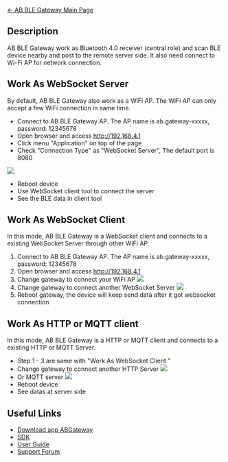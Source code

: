 [← AB BLE Gateway Main Page](AB_BLE_Gateway.md)





## Description

AB BLE Gateway work as Bluetooth 4.0 receiver (central role) and scan
BLE device nearby and post to the remote server side. It also need
connect to Wi-Fi AP for network connection.

## Work As WebSocket Server

By default, AB BLE Gateway also work as a WiFi AP. The WiFi AP can only
accept a few WiFi connection in same time.

  - Connect to AB BLE Gateway AP. The AP name is ab.gateway-xxxxx,
    password: 12345678
  - Open browser and access <http://192.168.4.1>
  - Click menu "Application" on top of the page
  - Check "Connection Type" as "WebSocket Server", The default port is
    8080

[<img src="//i1.aprbrother.com/app-websocket-server.jpg-320.jpg">](//i1.aprbrother.com/app-websocket-server.jpg)

  - Reboot device
  - Use WebSocket client tool to connect the server
  - See the BLE data in client tool

## Work As WebSocket Client

In this mode, AB BLE Gateway is a WebSocket client and connects to a
existing WebSocket Server through other WiFi AP.

1.  Connect to AB BLE Gateway AP. The AP name is ab.gateway-xxxxx,
    password: 12345678
2.  Open browser and access <http://192.168.4.1>
3.  Change gateway to connect your WiFi
    AP
    [<img src="//i1.aprbrother.com/ab-wifi.jpg-320.jpg">](//i1.aprbrother.com/ab-wifi.jpg)
4.  Change gateway to connect another WebSocket
    Server
    [<img src="//i1.aprbrother.com/app-websocket-client.jpg-320.jpg">](//i1.aprbrother.com/app-websocket-client.jpg)
5.  Reboot gateway, the device will keep send data after it got
    websocket connection

## Work As HTTP or MQTT client

In this mode, AB BLE Gateway is a HTTP or MQTT client and connects to a
existing HTTP or MQTT Server.

  - Step 1 - 3 are same with "Work As WebSocket Client "
  - Change gateway to connect another HTTP
    Server
    [<img src="//i1.aprbrother.com/app-http-client.jpg-320.jpg">](//i1.aprbrother.com/app-http-client.jpg)
  - Or MQTT
    server
    [<img src="//i1.aprbrother.com/app-mqtt-client.jpg-320.jpg">](//i1.aprbrother.com/app-mqtt-client.jpg)
  - Reboot device
  - See datas at server side

## Useful Links

  - [Download app ABGateway](Download_app_ABGateway.md)
  - [SDK](https://github.com/AprilBrother/ab-ble-gateway-sdk)
  - [User Guide](AB_BLE_Gateway_User_Guide.md)
  - [Support Forum](http://bbs.aprbrother.com/c/wifi)

